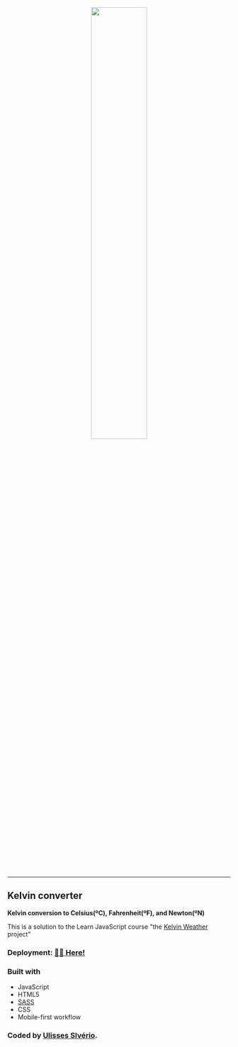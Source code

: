 <div align="center">
<img src="https://content.codecademy.com/projects/introduction-to-javascript/learn-javascript-introduction/kelvin-weather/Kelvin%20Thermometers.svg" width="50%" eigth="50%">
</div>


***
## Kelvin converter
<div align="left">
<strong>Kelvin conversion to Celsius(ºC), Fahrenheit(ºF), and Newton(ºN)</strong>


This is a solution to the Learn JavaScript course  "the [Kelvin Weather](https://www.codecademy.com/courses/introduction-to-javascript/projects/kelvin-weather-javascript) project"
</div>

### Deployment: [👀🌐 Here!](https://kelvin-conveter-dbv00dgq6-odisseu93.vercel.app/)

### Built with
- JavaScript
- HTML5
- [SASS](https://sass-lang.com/documentation)
- CSS 
- Mobile-first workflow

### Coded by [Ulisses Slvério](https://github.com/Odisseu93).
